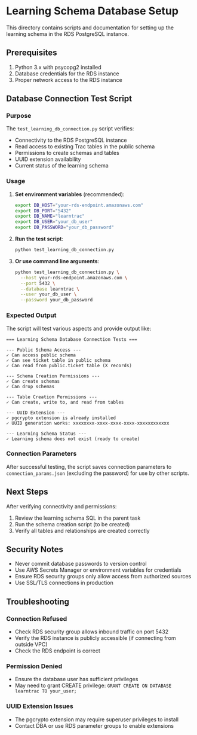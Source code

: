 # Learning Schema Database Setup

This directory contains scripts and documentation for setting up the learning schema in the RDS PostgreSQL instance.

## Prerequisites

1. Python 3.x with psycopg2 installed
2. Database credentials for the RDS instance
3. Proper network access to the RDS instance

## Database Connection Test Script

### Purpose

The `test_learning_db_connection.py` script verifies:
- Connectivity to the RDS PostgreSQL instance
- Read access to existing Trac tables in the public schema
- Permissions to create schemas and tables
- UUID extension availability
- Current status of the learning schema

### Usage

1. **Set environment variables** (recommended):
   ```bash
   export DB_HOST="your-rds-endpoint.amazonaws.com"
   export DB_PORT="5432"
   export DB_NAME="learntrac"
   export DB_USER="your_db_user"
   export DB_PASSWORD="your_db_password"
   ```

2. **Run the test script**:
   ```bash
   python test_learning_db_connection.py
   ```

3. **Or use command line arguments**:
   ```bash
   python test_learning_db_connection.py \
     --host your-rds-endpoint.amazonaws.com \
     --port 5432 \
     --database learntrac \
     --user your_db_user \
     --password your_db_password
   ```

### Expected Output

The script will test various aspects and provide output like:
```
=== Learning Schema Database Connection Tests ===

--- Public Schema Access ---
✓ Can access public schema
✓ Can see ticket table in public schema
✓ Can read from public.ticket table (X records)

--- Schema Creation Permissions ---
✓ Can create schemas
✓ Can drop schemas

--- Table Creation Permissions ---
✓ Can create, write to, and read from tables

--- UUID Extension ---
✓ pgcrypto extension is already installed
✓ UUID generation works: xxxxxxxx-xxxx-xxxx-xxxx-xxxxxxxxxxxx

--- Learning Schema Status ---
✓ Learning schema does not exist (ready to create)
```

### Connection Parameters

After successful testing, the script saves connection parameters to `connection_params.json` (excluding the password) for use by other scripts.

## Next Steps

After verifying connectivity and permissions:

1. Review the learning schema SQL in the parent task
2. Run the schema creation script (to be created)
3. Verify all tables and relationships are created correctly

## Security Notes

- Never commit database passwords to version control
- Use AWS Secrets Manager or environment variables for credentials
- Ensure RDS security groups only allow access from authorized sources
- Use SSL/TLS connections in production

## Troubleshooting

### Connection Refused
- Check RDS security group allows inbound traffic on port 5432
- Verify the RDS instance is publicly accessible (if connecting from outside VPC)
- Check the RDS endpoint is correct

### Permission Denied
- Ensure the database user has sufficient privileges
- May need to grant CREATE privilege: `GRANT CREATE ON DATABASE learntrac TO your_user;`

### UUID Extension Issues
- The pgcrypto extension may require superuser privileges to install
- Contact DBA or use RDS parameter groups to enable extensions